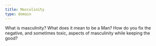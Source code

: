 ```yaml
---
title: Masculinity
type: domain
---
```


What is masculinity? What does it mean to be a Man? How do you fix the negative, and sometimes toxic, aspects of masculinity while keeping the good?